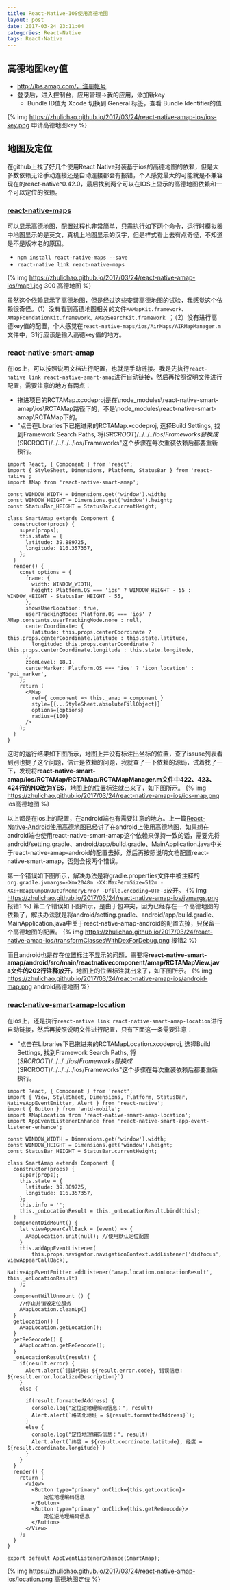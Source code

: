 ```yaml
---
title: React-Native-IOS使用高德地图
layout: post
date: 2017-03-24 23:11:04
categories: React-Native
tags: React-Native
---
```


## 高德地图key值

- http://lbs.amap.com/，注册帐号
- 登录后，进入控制台，应用管理->我的应用，添加新key
    - Bundle ID值为 Xcode 切换到 General 标签，查看 Bundle Identifier的值

{% img https://zhulichao.github.io/2017/03/24/react-native-amap-ios/ios-key.png 申请高德地图key %}

## 地图及定位

在github上找了好几个使用React Native封装基于ios的高德地图的依赖，但是大多数依赖无论手动连接还是自动连接都会有报错，个人感觉最大的可能就是不兼容现在的react-native^0.42.0，最后找到两个可以在IOS上显示的高德地图依赖和一个可以定位的依赖。

### [react-native-maps](https://github.com/airbnb/react-native-maps)

可以显示高德地图，配置过程也非常简单，只需执行如下两个命令，运行时模拟器中地图显示的是英文，真机上地图显示的汉字，但是样式看上去有点奇怪，不知道是不是版本老的原因。

- `npm install react-native-maps --save `
- `react-native link react-native-maps`

{% img https://zhulichao.github.io/2017/03/24/react-native-amap-ios/map1.jpg 300 高德地图 %}

虽然这个依赖显示了高德地图，但是经过这些安装高德地图的试验，我感觉这个依赖很奇怪。（1）没有看到高德地图相关的文件`MAMapKit.framework、AMapFoundationKit.framework、AMapSearchKit.framework `；（2）没有进行高德key值的配置，个人感觉在`react-native-maps/ios/AirMaps/AIRMapManager.m`文件中，31行应该是输入高德key值的地方。
  
### [react-native-smart-amap](https://github.com/react-native-component/react-native-smart-amap)

在ios上，可以按照说明文档进行配置，也就是手动链接。我是先执行`react-native link react-native-smart-amap`进行自动链接，然后再按照说明文件进行配置，需要注意的地方有两点：

- 拖进项目的RCTAMap.xcodeproj是在\node_modules\react-native-smart-amap\ios\RCTAMap路径下的，不是\node_modules\react-native-smart-amap\RCTAMap下的。
- "点击在Libraries下已拖进来的RCTAMap.xcodeproj, 选择Build Settings, 找到Framework Search Paths, 将$(SRCROOT)/../../../ios/Frameworks替换成$(SRCROOT)/../../../../ios/Frameworks"这个步骤在每次重装依赖后都要重新执行。

```
import React, { Component } from 'react';
import { StyleSheet, Dimensions, Platform, StatusBar } from 'react-native';
import AMap from 'react-native-smart-amap';

const WINDOW_WIDTH = Dimensions.get('window').width;
const WINDOW_HEIGHT = Dimensions.get('window').height;
const StatusBar_HEIGHT = StatusBar.currentHeight;

class SmartAmap extends Component {
  constructor(props) {
    super(props);
    this.state = {
      latitude: 39.889725,
      longitude: 116.357357,
    };
  }
  render() {
    const options = {
      frame: {
        width: WINDOW_WIDTH,
        height: Platform.OS === 'ios' ? WINDOW_HEIGHT - 55 : WINDOW_HEIGHT - StatusBar_HEIGHT - 55,
      },
      showsUserLocation: true,
      userTrackingMode: Platform.OS === 'ios' ? AMap.constants.userTrackingMode.none : null,
      centerCoordinate: {
        latitude: this.props.centerCoordinate ? this.props.centerCoordinate.latitude : this.state.latitude,
        longitude: this.props.centerCoordinate ? this.props.centerCoordinate.longitude : this.state.longitude,
      },
      zoomLevel: 18.1,
      centerMarker: Platform.OS === 'ios' ? 'icon_location' : 'poi_marker',
    };
    return (
      <AMap
        ref={ component => this._amap = component }
        style={{...StyleSheet.absoluteFillObject}}
        options={options}
        radius={100}
      />
    );
  }
}
```

这时的运行结果如下图所示，地图上并没有标注出坐标的位置，查了issuse列表看到别也提了这个问题，估计是依赖的问题，我就查了一下依赖的源码，试着找了一下，发现将**react-native-smart-amap/ios/RCTAMap/RCTAMap/RCTAMapManager.m文件中422、423、424行的NO改为YES**，地图上的位置标注就出来了，如下图所示。
{% img https://zhulichao.github.io/2017/03/24/react-native-amap-ios/ios-map.png ios高德地图 %}

以上都是在ios上的配置，在android端也有需要注意的地方。上一篇[React-Native-Android使用高德地图](https://zhulichao.github.io/2017/03/24/react-native-amap-android/)已经讲了在android上使用高德地图，如果想在android端也使用react-native-smart-amap这个依赖来保持一致的话，需要先将android/setting.gradle、android/app/build.gradle、MainApplication.java中关于react-native-amap-android的配置去掉，然后再按照说明文档配置react-native-smart-amap，否则会报两个错误。

第一个错误如下图所示，解决办法是将gradle.properties文件中被注释的`org.gradle.jvmargs=-Xmx2048m -XX:MaxPermSize=512m -XX:+HeapDumpOnOutOfMemoryError -Dfile.encoding=UTF-8`放开。
{% img https://zhulichao.github.io/2017/03/24/react-native-amap-ios/jvmargs.png 报错1 %}
第二个错误如下图所示，是由于包冲突，因为已经存在一个高德地图的依赖了，解决办法就是将android/setting.gradle、android/app/build.gradle、MainApplication.java中关于react-native-amap-android的配置去掉，只保留一个高德地图的配置。
{% img https://zhulichao.github.io/2017/03/24/react-native-amap-ios/transformClassesWithDexForDebug.png 报错2 %}

而且android也是存在位置标注不显示的问题，需要将**react-native-smart-amap/android/src/main/reactnativecomponent/amap/RCTAMapView.java文件的202行注释放开**，地图上的位置标注就出来了，如下图所示。
{% img https://zhulichao.github.io/2017/03/24/react-native-amap-ios/android-map.png android高德地图 %}

### [react-native-smart-amap-location](https://github.com/react-native-component/react-native-smart-amap-location)

在ios上，还是执行`react-native link react-native-smart-amap-location`进行自动链接，然后再按照说明文件进行配置，只有下面这一条需要注意：

- "点击在Libraries下已拖进来的RCTAMapLocation.xcodeproj, 选择Build Settings, 找到Framework Search Paths, 将$(SRCROOT)/../../../ios/Frameworks替换成$(SRCROOT)/../../../../ios/Frameworks"这个步骤在每次重装依赖后都要重新执行。

```
import React, { Component } from 'react';
import { View, StyleSheet, Dimensions, Platform, StatusBar, NativeAppEventEmitter, Alert } from 'react-native';
import { Button } from 'antd-mobile';
import AMapLocation from 'react-native-smart-amap-location';
import AppEventListenerEnhance from 'react-native-smart-app-event-listener-enhance';

const WINDOW_WIDTH = Dimensions.get('window').width;
const WINDOW_HEIGHT = Dimensions.get('window').height;
const StatusBar_HEIGHT = StatusBar.currentHeight;

class SmartAmap extends Component {
  constructor(props) {
    super(props);
    this.state = {
      latitude: 39.889725,
      longitude: 116.357357,
    };
    this.info = '';
    this._onLocationResult = this._onLocationResult.bind(this);
  }
  componentDidMount() {
    let viewAppearCallBack = (event) => {
      AMapLocation.init(null); //使用默认定位配置
    }
    this.addAppEventListener(
        this.props.navigator.navigationContext.addListener('didfocus', viewAppearCallBack),
        NativeAppEventEmitter.addListener('amap.location.onLocationResult', this._onLocationResult)
    );
  }
  componentWillUnmount () {
    //停止并销毁定位服务
    AMapLocation.cleanUp()
  }
  getLocation() {
    AMapLocation.getLocation();
  }
  getReGeocode() {
    AMapLocation.getReGeocode();
  }
  _onLocationResult(result) {
    if(result.error) {
      Alert.alert(`错误代码: ${result.error.code}, 错误信息: ${result.error.localizedDescription}`)
    }
    else {

      if(result.formattedAddress) {
        console.log("定位逆地理编码信息：", result)
        Alert.alert(`格式化地址 = ${result.formattedAddress}`);
      }
      else {
        console.log("定位地理编码信息：", result)
        Alert.alert(`纬度 = ${result.coordinate.latitude}, 经度 = ${result.coordinate.longitude}`)
      }
    }
  }
  render() {
    return (
      <View>
        <Button type="primary" onClick={this.getLocation}>
            定位地理编码信息
        </Button>
        <Button type="primary" onClick={this.getReGeocode}>
            定位逆地理编码信息
        </Button>
      </View>
    );
  }
}

export default AppEventListenerEnhance(SmartAmap);
```

{% img https://zhulichao.github.io/2017/03/24/react-native-amap-ios/location.png 高德地图定位 %}
